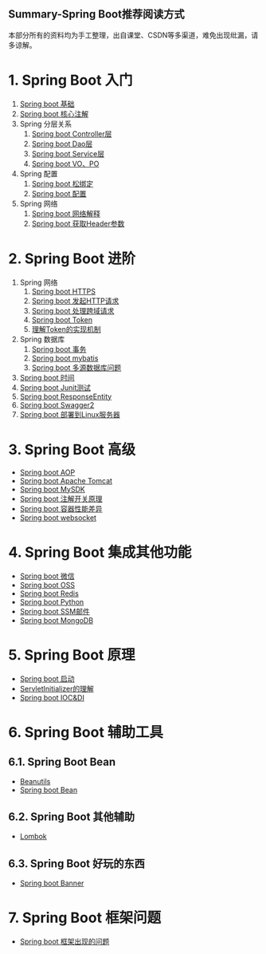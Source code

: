 Summary-Spring Boot推荐阅读方式
---
本部分所有的资料均为手工整理，出自课堂、CSDN等多渠道，难免出现纰漏，请多谅解。

# 1. Spring Boot 入门
1. [Spring boot 基础](Spring%20boot%20基础.md)
2. [Spring boot 核心注解](Spring%20核心注解.md)
3. Spring 分层关系
   1. [Spring boot Controller层](Spring%20Controller层.md)
   2. [Spring boot Dao层](Spring%20Dao层.md)
   3. [Spring boot Service层](Spring%20Service层.md)
   4. [Spring boot VO、PO](Spring%20VO、PO.md)
4. Spring 配置
   1. [Spring boot 松绑定](Spring%20松绑定.md)
   2. [Spring boot 配置](Spring%20配置.md)
5. Spring 网络
   1. [Spring boot 网络解释](Spring%20网络解释.md)
   2. [Spring boot 获取Header参数](Spring%20获取Header参数.md)

# 2. Spring Boot 进阶
1. Spring 网络
   1. [Spring boot HTTPS](Spring%20HTTPS.md)
   2. [Spring boot 发起HTTP请求](Spring%20发起HTTP请求.md)
   3. [Spring boot 处理跨域请求](Spring%20处理跨域请求.md)
   4. [Spring boot Token](Spring%20Token.md)
   5. [理解Token的实现机制](理解Token的实现机制.md)
2. Spring 数据库
   1. [Spring boot 事务](Spring%20事务.md)
   2. [Spring boot mybatis](Spring%20mybatis.md)
   3. [Spring boot 多源数据库问题](Spring%20多源数据库问题.md)
3. [Spring boot 时间](Spring%20时间.md)
4. [Spring boot Junit测试](Spring%20Junit测试.md)
5. [Spring boot ResponseEntity](Spring%20ResponseEntity.md)
6. [Spring boot Swagger2](Spring%20Swagger2.md)
7. [Spring boot 部署到Linux服务器](Spring%20部署到Linux服务器.md)

# 3. Spring Boot 高级
* [Spring boot AOP](Spring%20AOP.md)
* [Spring boot Apache Tomcat](Spring%20Apache%20Tomcat.md)
* [Spring boot MySDK](Spring%20MySDK.md)
* [Spring boot 注解开关原理](Spring%20注解开关原理.md)
* [Spring boot 容器性能差异](Spring%20容器性能差异.md)
* [Spring boot websocket](Spring%20websocket.md)

# 4. Spring Boot 集成其他功能
* [Spring boot 微信](Spring%20微信.md)
* [Spring boot OSS](Spring%20OSS.md)
* [Spring boot Redis](Spring%20Redis.md)
* [Spring boot Python](Spring%20Python.md)
* [Spring boot SSM邮件](Spring%20SSM邮件.md)
* [Spring boot MongoDB](Spring%20MongoDB.md)

# 5. Spring Boot 原理
* [Spring boot 启动](Spring%20启动.md)
* [ServletInitializer的理解](ServletInitializer的理解.md)
* [Spring boot IOC&DI](Spring%20IOC&DI.md)

# 6. Spring Boot 辅助工具

## 6.1. Spring Boot Bean
* [Beanutils](Beanutils.md)
* [Spring boot Bean](Spring%20Bean.md)

## 6.2. Spring Boot 其他辅助
* [Lombok](Lombok.md)

## 6.3. Spring Boot 好玩的东西
* [Spring boot Banner](Spring%20Banner.md)

# 7. Spring Boot 框架问题
* [Spring boot 框架出现的问题](Spring%20框架出现的问题.md)